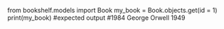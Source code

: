 from bookshelf.models import Book
my_book = Book.objects.get(id = 1)
print(my_book)
#expected output #1984 George Orwell 1949